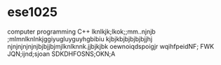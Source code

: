 # ese1025
computer programming C++
lknlkjk;lkok;;mm..njnjb
;mlmnlknlnkjggiyugluyguyhgbibiu
kjbjkbjbjbjbjbjjhj
njnjnjnjnjnjbjbjjbjmjlknlknnk.jjbjkjbk
oewnoiqdspoigjr
wqihfpeidNF;
FWK JQN;ijnd;sjoan
SDKDHFOSNS;OKN;A
